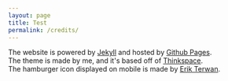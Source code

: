 ```yaml
---
layout: page
title: Test
permalink: /credits/
---
```


The website is powered by [Jekyll](https://jekyllrb.com/) and hosted by [Github Pages](https://pages.github.com/).
<br>The theme is made by me, and it's based off of [Thinkspace](https://github.com/heiswayi/thinkspace).
<br>The hamburger icon displayed on mobile is made by [Erik Terwan](https://erikterwan.com/).
